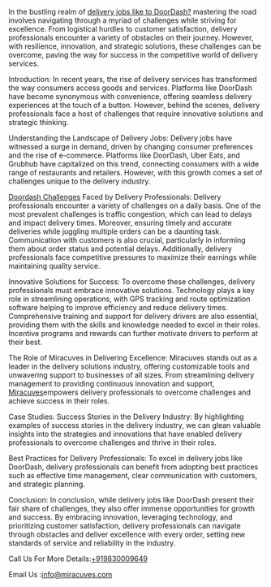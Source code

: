 In the bustling realm of <a href="https://miracuves.com/product/doordash-clone/">delivery jobs like to DoorDash?</a> mastering the road involves navigating through a myriad of challenges while striving for excellence. From logistical hurdles to customer satisfaction, delivery professionals encounter a variety of obstacles on their journey. However, with resilience, innovation, and strategic solutions, these challenges can be overcome, paving the way for success in the competitive world of delivery services.

Introduction:
In recent years, the rise of delivery services has transformed the way consumers access goods and services. Platforms like DoorDash have become synonymous with convenience, offering seamless delivery experiences at the touch of a button. However, behind the scenes, delivery professionals face a host of challenges that require innovative solutions and strategic thinking.

Understanding the Landscape of Delivery Jobs:
Delivery jobs have witnessed a surge in demand, driven by changing consumer preferences and the rise of e-commerce. Platforms like DoorDash, Uber Eats, and Grubhub have capitalized on this trend, connecting consumers with a wide range of restaurants and retailers. However, with this growth comes a set of challenges unique to the delivery industry.

<a href="https://miracuves.com/product/doordash-clone/">Doordash Challenges</a> Faced by Delivery Professionals:
Delivery professionals encounter a variety of challenges on a daily basis. One of the most prevalent challenges is traffic congestion, which can lead to delays and impact delivery times. Moreover, ensuring timely and accurate deliveries while juggling multiple orders can be a daunting task. Communication with customers is also crucial, particularly in informing them about order status and potential delays. Additionally, delivery professionals face competitive pressures to maximize their earnings while maintaining quality service.

Innovative Solutions for Success:
To overcome these challenges, delivery professionals must embrace innovative solutions. Technology plays a key role in streamlining operations, with GPS tracking and route optimization software helping to improve efficiency and reduce delivery times. Comprehensive training and support for delivery drivers are also essential, providing them with the skills and knowledge needed to excel in their roles. Incentive programs and rewards can further motivate drivers to perform at their best.

The Role of Miracuves in Delivering Excellence:
Miracuves stands out as a leader in the delivery solutions industry, offering customizable tools and unwavering support to businesses of all sizes. From streamlining delivery management to providing continuous innovation and support, <a href="https://miracuves.com/service/">Miracuves</a>empowers delivery professionals to overcome challenges and achieve success in their roles.

Case Studies: Success Stories in the Delivery Industry:
By highlighting examples of success stories in the delivery industry, we can glean valuable insights into the strategies and innovations that have enabled delivery professionals to overcome challenges and thrive in their roles.

Best Practices for Delivery Professionals:
To excel in delivery jobs like DoorDash, delivery professionals can benefit from adopting best practices such as effective time management, clear communication with customers, and strategic planning.

Conclusion:
In conclusion, while delivery jobs like DoorDash present their fair share of challenges, they also offer immense opportunities for growth and success. By embracing innovation, leveraging technology, and prioritizing customer satisfaction, delivery professionals can navigate through obstacles and deliver excellence with every order, setting new standards of service and reliability in the industry.



Call Us For More Details:<a href="https://miracuves.com/">+919830009649</a>

Email Us :info@miracuves.com
